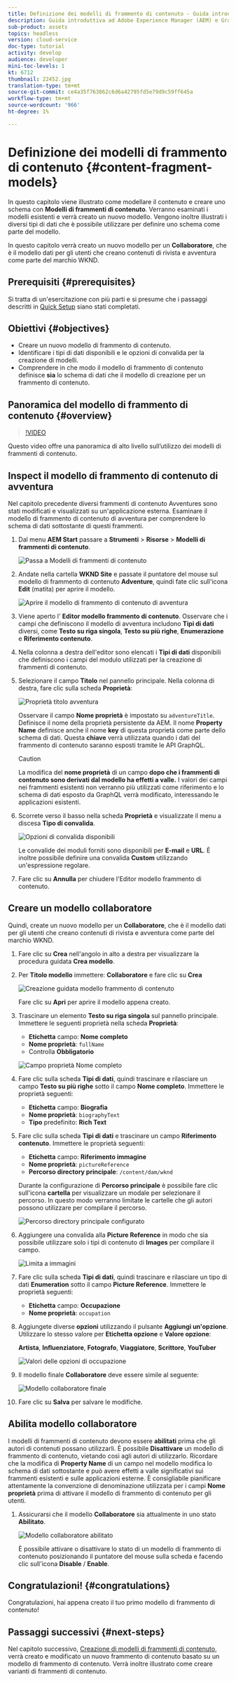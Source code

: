 ```yaml
---
title: Definizione dei modelli di frammento di contenuto - Guida introduttiva AEM senza titolo - GraphQL
description: Guida introduttiva ad Adobe Experience Manager (AEM) e GraphQL. Scopri come modellare il contenuto e creare uno schema con i modelli di frammenti di contenuto in AEM. Rivedete i modelli esistenti e create un nuovo modello. Scopri i diversi tipi di dati utilizzabili per definire uno schema.
sub-product: assets
topics: headless
version: cloud-service
doc-type: tutorial
activity: develop
audience: developer
mini-toc-levels: 1
kt: 6712
thumbnail: 22452.jpg
translation-type: tm+mt
source-git-commit: ce4a35f763862c6d6a42795fd5e79d9c59ff645a
workflow-type: tm+mt
source-wordcount: '966'
ht-degree: 1%

---
```



# Definizione dei modelli di frammento di contenuto {#content-fragment-models}

In questo capitolo viene illustrato come modellare il contenuto e creare uno schema con **Modelli di frammenti di contenuto**. Verranno esaminati i modelli esistenti e verrà creato un nuovo modello. Vengono inoltre illustrati i diversi tipi di dati che è possibile utilizzare per definire uno schema come parte del modello.

In questo capitolo verrà creato un nuovo modello per un **Collaboratore**, che è il modello dati per gli utenti che creano contenuti di rivista e avventura come parte del marchio WKND.

## Prerequisiti {#prerequisites}

Si tratta di un&#39;esercitazione con più parti e si presume che i passaggi descritti in [Quick Setup](./setup.md) siano stati completati.

## Obiettivi {#objectives}

* Creare un nuovo modello di frammento di contenuto.
* Identificare i tipi di dati disponibili e le opzioni di convalida per la creazione di modelli.
* Comprendere in che modo il modello di frammento di contenuto definisce **sia** lo schema di dati che il modello di creazione per un frammento di contenuto.

## Panoramica del modello di frammento di contenuto {#overview}

>[!VIDEO](https://video.tv.adobe.com/v/22452/?quality=12&learn=on)

Questo video offre una panoramica di alto livello sull’utilizzo dei modelli di frammenti di contenuto.

##  Inspect il modello di frammento di contenuto di avventura

Nel capitolo precedente diversi frammenti di contenuto Avventures sono stati modificati e visualizzati su un&#39;applicazione esterna. Esaminare il modello di frammento di contenuto di avventura per comprendere lo schema di dati sottostante di questi frammenti.

1. Dal menu **AEM Start** passare a **Strumenti** > **Risorse** > **Modelli di frammenti di contenuto**.

   ![Passa a Modelli di frammenti di contenuto](assets/content-fragment-models/content-fragment-model-navigation.png)

1. Andate nella cartella **WKND Site** e passate il puntatore del mouse sul modello di frammento di contenuto **Adventure**, quindi fate clic sull&#39;icona **Edit** (matita) per aprire il modello.

   ![Aprire il modello di frammento di contenuto di avventura](assets/content-fragment-models/adventure-content-fragment-edit.png)

1. Viene aperto l&#39; **Editor modello frammento di contenuto**. Osservare che i campi che definiscono il modello di avventura includono **Tipi di dati** diversi, come **Testo su riga singola**, **Testo su più righe**, **Enumerazione** e **Riferimento contenuto**.

1. Nella colonna a destra dell&#39;editor sono elencati i **Tipi di dati** disponibili che definiscono i campi del modulo utilizzati per la creazione di frammenti di contenuto.

1. Selezionare il campo **Titolo** nel pannello principale. Nella colonna di destra, fare clic sulla scheda **Proprietà**:

   ![Proprietà titolo avventura](assets/content-fragment-models/adventure-title-properties-tab.png)

   Osservare il campo **Nome proprietà** è impostato su `adventureTitle`. Definisce il nome della proprietà persistente da AEM. Il nome **Property Name** definisce anche il nome **key** di questa proprietà come parte dello schema di dati. Questa **chiave** verrà utilizzata quando i dati del frammento di contenuto saranno esposti tramite le API GraphQL.

   >[!CAUTION]
   >
   > La modifica del **nome proprietà** di un campo **dopo che i frammenti di contenuto sono derivati dal modello ha effetti a valle.** I valori dei campi nei frammenti esistenti non verranno più utilizzati come riferimento e lo schema di dati esposto da GraphQL verrà modificato, interessando le applicazioni esistenti.

1. Scorrete verso il basso nella scheda **Proprietà** e visualizzate il menu a discesa **Tipo di convalida**.

   ![Opzioni di convalida disponibili](assets/content-fragment-models/validation-options-available.png)

   Le convalide dei moduli forniti sono disponibili per **E-mail** e **URL**. È inoltre possibile definire una convalida **Custom** utilizzando un&#39;espressione regolare.

1. Fare clic su **Annulla** per chiudere l&#39;Editor modello frammento di contenuto.

## Creare un modello collaboratore

Quindi, create un nuovo modello per un **Collaboratore**, che è il modello dati per gli utenti che creano contenuti di rivista e avventura come parte del marchio WKND.

1. Fare clic su **Crea** nell&#39;angolo in alto a destra per visualizzare la procedura guidata **Crea modello**.
1. Per **Titolo modello** immettere: **Collaboratore** e fare clic su **Crea**

   ![Creazione guidata modello frammento di contenuto](assets/content-fragment-models/content-fragment-model-wizard.png)

   Fare clic su **Apri** per aprire il modello appena creato.

1. Trascinare un elemento **Testo su riga singola** sul pannello principale. Immettere le seguenti proprietà nella scheda **Proprietà**:

   * **Etichetta** campo:  **Nome completo**
   * **Nome proprietà**: `fullName`
   * Controlla **Obbligatorio**

   ![Campo proprietà Nome completo](assets/content-fragment-models/full-name-property-field.png)

1. Fare clic sulla scheda **Tipi di dati**, quindi trascinare e rilasciare un campo **Testo su più righe** sotto il campo **Nome completo**. Immettere le proprietà seguenti:

   * **Etichetta** campo:  **Biografia**
   * **Nome proprietà**: `biographyText`
   * **Tipo** predefinito:  **Rich Text**

1. Fare clic sulla scheda **Tipi di dati** e trascinare un campo **Riferimento contenuto**. Immettere le proprietà seguenti:

   * **Etichetta** campo:  **Riferimento immagine**
   * **Nome proprietà**: `pictureReference`
   * **Percorso directory principale**: `/content/dam/wknd`

   Durante la configurazione di **Percorso principale** è possibile fare clic sull&#39;icona **cartella** per visualizzare un modale per selezionare il percorso. In questo modo verranno limitate le cartelle che gli autori possono utilizzare per compilare il percorso.

   ![Percorso directory principale configurato](assets/content-fragment-models/root-path-configure.png)

1. Aggiungere una convalida alla **Picture Reference** in modo che sia possibile utilizzare solo i tipi di contenuto di **Images** per compilare il campo.

   ![Limita a immagini](assets/content-fragment-models/picture-reference-content-types.png)

1. Fare clic sulla scheda **Tipi di dati**, quindi trascinare e rilasciare un tipo di dati **Enumeration** sotto il campo **Picture Reference**. Immettere le proprietà seguenti:

   * **Etichetta** campo:  **Occupazione**
   * **Nome proprietà**: `occupation`

1. Aggiungete diverse **opzioni** utilizzando il pulsante **Aggiungi un&#39;opzione**. Utilizzare lo stesso valore per **Etichetta opzione** e **Valore opzione**:

   **Artista**,  **Influenziatore**,  **Fotografo**,  **Viaggiatore**,  **Scrittore**,  **YouTuber**

   ![Valori delle opzioni di occupazione](assets/content-fragment-models/occupation-options-values.png)

1. Il modello finale **Collaboratore** deve essere simile al seguente:

   ![Modello collaboratore finale](assets/content-fragment-models/final-contributor-model.png)

1. Fare clic su **Salva** per salvare le modifiche.

## Abilita modello collaboratore

I modelli di frammenti di contenuto devono essere **abilitati** prima che gli autori di contenuti possano utilizzarli. È possibile **Disattivare** un modello di frammento di contenuto, vietando così agli autori di utilizzarlo. Ricordare che la modifica di **Property Name** di un campo nel modello modifica lo schema di dati sottostante e può avere effetti a valle significativi sui frammenti esistenti e sulle applicazioni esterne. È consigliabile pianificare attentamente la convenzione di denominazione utilizzata per i campi **Nome proprietà** prima di attivare il modello di frammento di contenuto per gli utenti.

1. Assicurarsi che il modello **Collaboratore** sia attualmente in uno stato **Abilitato**.

   ![Modello collaboratore abilitato](assets/content-fragment-models/enable-contributor-model.png)

   È possibile attivare o disattivare lo stato di un modello di frammento di contenuto posizionando il puntatore del mouse sulla scheda e facendo clic sull&#39;icona **Disable** / **Enable**.

## Congratulazioni! {#congratulations}

Congratulazioni, hai appena creato il tuo primo modello di frammento di contenuto!

## Passaggi successivi {#next-steps}

Nel capitolo successivo, [Creazione di modelli di frammenti di contenuto](author-content-fragments.md), verrà creato e modificato un nuovo frammento di contenuto basato su un modello di frammento di contenuto. Verrà inoltre illustrato come creare varianti di frammenti di contenuto.
